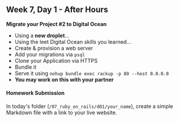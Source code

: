 ## Week 7, Day 1 - After Hours

**Migrate your Project #2 to Digital Ocean**

- Using a **new droplet**...
- Using the leet Digital Ocean skills you learned...
- Create & provision a web server
- Add your migrations via `psql`
- Clone your Application via HTTPS
- Bundle it
- Serve it using `nohup bundle exec rackup -p 80 --host 0.0.0.0`
- **You may work on this with your partner**

#### Homework Submission

In today's folder (`/07_ruby_on_rails/d01/your_name`), create a simple Markdown file with a link to your live website.
